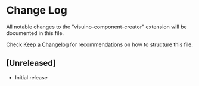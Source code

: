 # Change Log

All notable changes to the "visuino-component-creator" extension will be documented in this file.

Check [Keep a Changelog](http://keepachangelog.com/) for recommendations on how to structure this file.

## [Unreleased]

- Initial release